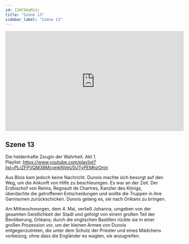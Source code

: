 ```yaml
---
id: 1IWC9AqMz1c
title: "Szene 13"
sidebar_label: "Szene 13"
---
```


<div class="video-float-container">
  <iframe
    width="560"
    height="315"
    src="https://www.youtube.com/embed/1IWC9AqMz1c"
    title="YouTube video player"
    frameborder="0"
    allow="accelerometer; autoplay; clipboard-write; encrypted-media; gyroscope; picture-in-picture; web-share"
    referrerpolicy="strict-origin-when-cross-origin"
    allowfullscreen
  ></iframe>
</div>

## Szene 13

Die heldenhafte Zeugin der Wahrheit. Akt 1.   
Playlist: https://www.youtube.com/playlist?list=PLrZFPVQM38McvejkNVeU5UTyPEMhzOnjn 

Aus Blois kam jedoch keine Nachricht. Dunois machte sich besorgt auf den Weg, um die Ankunft von Hilfe zu beschleunigen. Es war an der Zeit. Der Erzbischof von Reims, Regnault de Chartres, Kanzler des Königs, überdachte die getroffenen Entscheidungen und wollte die Truppen in ihre Garnisonen zurückschicken. Dunois gelang es, sie nach Orléans zu bringen.

Am Mittwochmorgen, dem 4. Mai, verließ Johanna, umgeben von der gesamten Geistlichkeit der Stadt und gefolgt von einem großen Teil der Bevölkerung, Orléans; durch die englischen Bastillen rückte sie in einer großen Prozession vor, um der kleinen Armee von Dunois entgegenzutreten, die unter dem Schutz der Priester und eines Mädchens vorbeizog, ohne dass die Engländer es wagten, sie anzugreifen.
